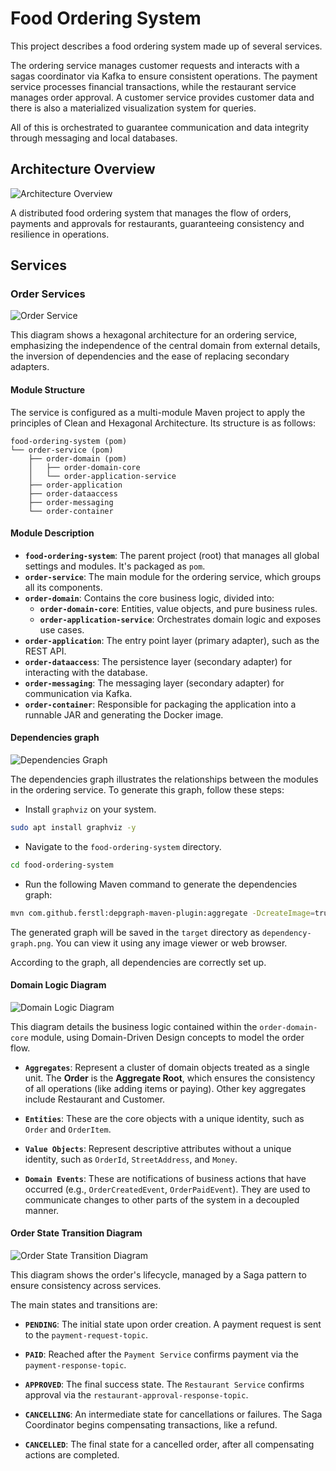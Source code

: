# Food Ordering System

This project describes a food ordering system made up of several services.

The ordering service manages customer requests and interacts with a sagas coordinator via Kafka to ensure consistent operations. The payment service processes financial transactions, while the restaurant service manages order approval. A customer service provides customer data and there is also a materialized visualization system for queries.

All of this is orchestrated to guarantee communication and data integrity through messaging and local databases.

## Architecture Overview

![Architecture Overview](../docs/images/project-overview-section-1.png)

A distributed food ordering system that manages the flow of orders, payments and approvals for restaurants, guaranteeing consistency and resilience in operations.

## Services

### Order Services

![Order Service](../docs/images/order-service-hexagonal-section-2-share.png)

This diagram shows a hexagonal architecture for an ordering service, emphasizing the independence of the central domain from external details, the inversion of dependencies and the ease of replacing secondary adapters.

#### Module Structure

The service is configured as a multi-module Maven project to apply the principles of Clean and Hexagonal Architecture. Its structure is as follows:

```folder
food-ordering-system (pom)
└── order-service (pom)
    ├── order-domain (pom)
    │   ├── order-domain-core
    │   └── order-application-service
    ├── order-application
    ├── order-dataaccess
    ├── order-messaging
    └── order-container
```

#### Module Description

* **`food-ordering-system`**: The parent project (root) that manages all global settings and modules. It's packaged as `pom`.
* **`order-service`**: The main module for the ordering service, which groups all its components.
* **`order-domain`**: Contains the core business logic, divided into:
  * **`order-domain-core`**: Entities, value objects, and pure business rules.
  * **`order-application-service`**: Orchestrates domain logic and exposes use cases.
* **`order-application`**: The entry point layer (primary adapter), such as the REST API.
* **`order-dataaccess`**: The persistence layer (secondary adapter) for interacting with the database.
* **`order-messaging`**: The messaging layer (secondary adapter) for communication via Kafka.
* **`order-container`**: Responsible for packaging the application into a runnable JAR and generating the Docker image.

#### Dependencies graph

![Dependencies Graph](../docs/images/dependency-graph.png)

The dependencies graph illustrates the relationships between the modules in the ordering service. To generate this graph, follow these steps:

* Install `graphviz` on your system.

```bash
sudo apt install graphviz -y
```

* Navigate to the `food-ordering-system` directory.

```bash
cd food-ordering-system
```

* Run the following Maven command to generate the dependencies graph:

```bash
mvn com.github.ferstl:depgraph-maven-plugin:aggregate -DcreateImage=true -DreduceEdges=false -Dscope=compile "-Dincludes=com.food.ordering.system*:*"
```

The generated graph will be saved in the `target` directory as `dependency-graph.png`. You can view it using any image viewer or web browser.

According to the graph, all dependencies are correctly set up.

#### Domain Logic Diagram

![Domain Logic Diagram](../docs/images/order-service-domain-logic-oncourse.png)

This diagram details the business logic contained within the `order-domain-core` module, using Domain-Driven Design concepts to model the order flow.

* **`Aggregates`**: Represent a cluster of domain objects treated as a single unit. The **Order** is the **Aggregate Root**, which ensures the consistency of all operations (like adding items or paying). Other key aggregates include Restaurant and Customer.

* **`Entities`**: These are the core objects with a unique identity, such as `Order` and `OrderItem`.

* **`Value Objects`**: Represent descriptive attributes without a unique identity, such as `OrderId`, `StreetAddress`, and `Money`.

* **`Domain Events`**: These are notifications of business actions that have occurred (e.g., `OrderCreatedEvent`, `OrderPaidEvent`). They are used to communicate changes to other parts of the system in a decoupled manner.

#### Order State Transition Diagram

![Order State Transition Diagram](../docs/images/order-state-transitions.png)

This diagram shows the order's lifecycle, managed by a Saga pattern to ensure consistency across services.

The main states and transitions are:

* **`PENDING`**: The initial state upon order creation. A payment request is sent to the `payment-request-topic`.

* **`PAID`**: Reached after the `Payment Service` confirms payment via the `payment-response-topic`.

* **`APPROVED`**: The final success state. The `Restaurant Service` confirms approval via the `restaurant-approval-response-topic`.

* **`CANCELLING`**: An intermediate state for cancellations or failures. The Saga Coordinator begins compensating transactions, like a refund.

* **`CANCELLED`**: The final state for a cancelled order, after all compensating actions are completed.